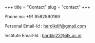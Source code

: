 +++
title = "Contact"
slug = "contact"
+++

Phone no:  +91 9582890169

Personal Email-Id : hardikdlf@gmail.com  

Institute Email-Id : hardikj22@iitk.ac.in
